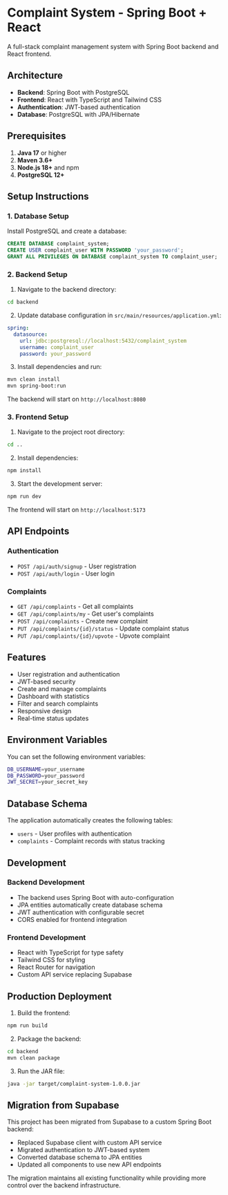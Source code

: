# Complaint System - Spring Boot + React

A full-stack complaint management system with Spring Boot backend and React frontend.

## Architecture

- **Backend**: Spring Boot with PostgreSQL
- **Frontend**: React with TypeScript and Tailwind CSS
- **Authentication**: JWT-based authentication
- **Database**: PostgreSQL with JPA/Hibernate

## Prerequisites

1. **Java 17** or higher
2. **Maven 3.6+**
3. **Node.js 18+** and npm
4. **PostgreSQL 12+**

## Setup Instructions

### 1. Database Setup

Install PostgreSQL and create a database:

```sql
CREATE DATABASE complaint_system;
CREATE USER complaint_user WITH PASSWORD 'your_password';
GRANT ALL PRIVILEGES ON DATABASE complaint_system TO complaint_user;
```

### 2. Backend Setup

1. Navigate to the backend directory:
```bash
cd backend
```

2. Update database configuration in `src/main/resources/application.yml`:
```yaml
spring:
  datasource:
    url: jdbc:postgresql://localhost:5432/complaint_system
    username: complaint_user
    password: your_password
```

3. Install dependencies and run:
```bash
mvn clean install
mvn spring-boot:run
```

The backend will start on `http://localhost:8080`

### 3. Frontend Setup

1. Navigate to the project root directory:
```bash
cd ..
```

2. Install dependencies:
```bash
npm install
```

3. Start the development server:
```bash
npm run dev
```

The frontend will start on `http://localhost:5173`

## API Endpoints

### Authentication
- `POST /api/auth/signup` - User registration
- `POST /api/auth/login` - User login

### Complaints
- `GET /api/complaints` - Get all complaints
- `GET /api/complaints/my` - Get user's complaints
- `POST /api/complaints` - Create new complaint
- `PUT /api/complaints/{id}/status` - Update complaint status
- `PUT /api/complaints/{id}/upvote` - Upvote complaint

## Features

- User registration and authentication
- JWT-based security
- Create and manage complaints
- Dashboard with statistics
- Filter and search complaints
- Responsive design
- Real-time status updates

## Environment Variables

You can set the following environment variables:

```bash
DB_USERNAME=your_username
DB_PASSWORD=your_password
JWT_SECRET=your_secret_key
```

## Database Schema

The application automatically creates the following tables:
- `users` - User profiles with authentication
- `complaints` - Complaint records with status tracking

## Development

### Backend Development
- The backend uses Spring Boot with auto-configuration
- JPA entities automatically create database schema
- JWT authentication with configurable secret
- CORS enabled for frontend integration

### Frontend Development
- React with TypeScript for type safety
- Tailwind CSS for styling
- React Router for navigation
- Custom API service replacing Supabase

## Production Deployment

1. Build the frontend:
```bash
npm run build
```

2. Package the backend:
```bash
cd backend
mvn clean package
```

3. Run the JAR file:
```bash
java -jar target/complaint-system-1.0.0.jar
```

## Migration from Supabase

This project has been migrated from Supabase to a custom Spring Boot backend:

- Replaced Supabase client with custom API service
- Migrated authentication to JWT-based system
- Converted database schema to JPA entities
- Updated all components to use new API endpoints

The migration maintains all existing functionality while providing more control over the backend infrastructure.